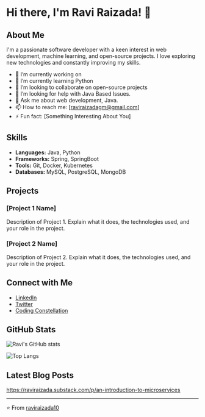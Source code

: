 # Hi there, I'm Ravi Raizada! 👋

## About Me

I'm a passionate software developer with a keen interest in web development, machine learning, and open-source projects. I love exploring new technologies and constantly improving my skills.

- 🔭 I’m currently working on 
- 🌱 I’m currently learning Python
- 👯 I’m looking to collaborate on open-source projects
- 🤔 I’m looking for help with Java Based Issues.
- 💬 Ask me about web development, Java.
- 📫 How to reach me: [raviraizadagm@gmail.com]
- ⚡ Fun fact: [Something Interesting About You]

## Skills

- **Languages:** Java, Python
- **Frameworks:** Spring, SpringBoot
- **Tools:** Git, Docker, Kubernetes
- **Databases:** MySQL, PostgreSQL, MongoDB

## Projects

### [Project 1 Name]
Description of Project 1. Explain what it does, the technologies used, and your role in the project.

### [Project 2 Name]
Description of Project 2. Explain what it does, the technologies used, and your role in the project.

## Connect with Me

- [LinkedIn](https://www.linkedin.com/in/raviraizada10)
- [Twitter](https://twitter.com/raviraizada10)
- [Coding Constellation](https://raviraizada.substack.com/)

## GitHub Stats

![Ravi's GitHub stats](https://github-readme-stats.vercel.app/api?username=raviraizada10&show_icons=true&theme=radical)

![Top Langs](https://github-readme-stats.vercel.app/api/top-langs/?username=raviraizada10&layout=compact&theme=radical)

## Latest Blog Posts

<!-- BLOG-POST-LIST:START -->
https://raviraizada.substack.com/p/an-introduction-to-microservices
<!-- BLOG-POST-LIST:END -->

---

⭐️ From [raviraizada10](https://github.com/raviraizada10)
